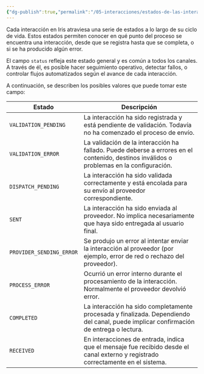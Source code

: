 ```yaml
---
{"dg-publish":true,"permalink":"/05-interacciones/estados-de-las-interacciones/","dgPassFrontmatter":true}
---
```



Cada interacción en Iris atraviesa una serie de estados a lo largo de su ciclo de vida. Estos estados permiten conocer en qué punto del proceso se encuentra una interacción, desde que se registra hasta que se completa, o si se ha producido algún error.

El campo `status` refleja este estado general y es común a todos los canales. A través de él, es posible hacer seguimiento operativo, detectar fallos, o controlar flujos automatizados según el avance de cada interacción.

A continuación, se describen los posibles valores que puede tomar este campo:

| Estado                   | Descripción                                                                                                                              |
| ------------------------ | ---------------------------------------------------------------------------------------------------------------------------------------- |
| `VALIDATION_PENDING`     | La interacción ha sido registrada y está pendiente de validación. Todavía no ha comenzado el proceso de envío.                           |
| `VALIDATION_ERROR`       | La validación de la interacción ha fallado. Puede deberse a errores en el contenido, destinos inválidos o problemas en la configuración. |
| `DISPATCH_PENDING`       | La interacción ha sido validada correctamente y está encolada para su envío al proveedor correspondiente.                                |
| `SENT`                   | La interacción ha sido enviada al proveedor. No implica necesariamente que haya sido entregada al usuario final.                         |
| `PROVIDER_SENDING_ERROR` | Se produjo un error al intentar enviar la interacción al proveedor (por ejemplo, error de red o rechazo del proveedor).                  |
| `PROCESS_ERROR`          | Ocurrió un error interno durante el procesamiento de la interacción. Normalmente el proveedor devolvió error.                            |
| `COMPLETED`              | La interacción ha sido completamente procesada y finalizada. Dependiendo del canal, puede implicar confirmación de entrega o lectura.    |
| `RECEIVED`               | En interacciones de entrada, indica que el mensaje fue recibido desde el canal externo y registrado correctamente en el sistema.         |
